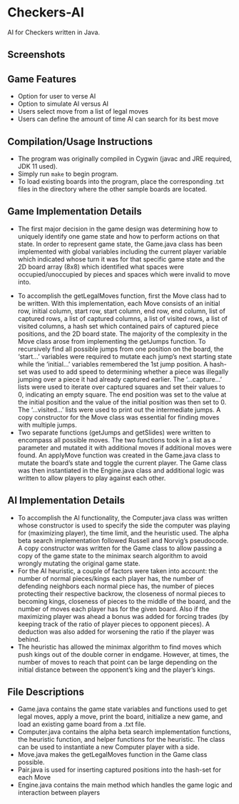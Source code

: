 # Checkers-AI
AI for Checkers written in Java.

## Screenshots


## Game Features
* Option for user to verse AI
* Option to simulate AI versus AI
* Users select move from a list of legal moves
* Users can define the amount of time AI can search for its best move

## Compilation/Usage Instructions
* The program was originally compiled in Cygwin (javac and JRE required, JDK 11 used). 
* Simply run ```make``` to begin program.
* To load existing boards into the program, place the corresponding .txt files in the directory where the other
sample boards are located.

## Game Implementation Details

+ The first major decision in the game design was determining how to uniquely identify one game state and how to
perform actions on that state. In order to represent game state, the Game.java class has been implemented with
global variables including the current player variable which indicated whose turn it was for that specific game state
and the 2D board array (8x8) which identified what spaces were occupied/unoccupied by pieces and spaces which
were invalid to move into.
* To accomplish the getLegalMoves function, first the Move class had to be written. With this implementation, each
Move consists of an initial row, initial column, start row, start column, end row, end column, list of captured rows, a
list of captured columns, a list of visited rows, a list of visited columns, a hash set which contained pairs of captured
piece positions, and the 2D board state. The majority of the complexity in the Move class arose from implementing
the getJumps function. To recursively find all possible jumps from one position on the board, the ‘start…’ variables
were required to mutate each jump’s next starting state while the ‘initial…’ variables remembered the 1st jump
position. A hash-set was used to add speed to determining whether a piece was illegally jumping over a piece it had
already captured earlier. The ‘…capture…’ lists were used to iterate over captured squares and set their values to 0,
indicating an empty square. The end position was set to the value at the initial position and the value of the initial
position was then set to 0. The ‘…visited…’ lists were used to print out the intermediate jumps. A copy constructor
for the Move class was essential for finding moves with multiple jumps.
* Two separate functions (getJumps and getSlides) were written to encompass all possible moves. The two functions
took in a list as a parameter and mutated it with additional moves if additional moves were found. An applyMove
function was created in the Game.java class to mutate the board’s state and toggle the current player. The Game
class was then instantiated in the Engine.java class and additional logic was written to allow players to play against
each other.

## AI Implementation Details

* To accomplish the AI functionality, the Computer.java class was written whose constructor is used to specify the
side the computer was playing for (maximizing player), the time limit, and the heuristic used. The alpha beta search
implementation followed Russell and Norvig’s pseudocode. A copy constructor was written for the Game class to
allow passing a copy of the game state to the minimax search algorithm to avoid wrongly mutating the original game
state.
* For the AI heuristic, a couple of factors were taken into account: the number of normal pieces/kings each player
has, the number of defending neighbors each normal piece has, the number of pieces protecting their respective
backrow, the closeness of normal pieces to becoming kings, closeness of pieces to the middle of the board, and the
number of moves each player has for the given board. Also if the maximizing player was ahead a bonus was added
for forcing trades (by keeping track of the ratio of player pieces to opponent pieces). A deduction was also added
for worsening the ratio if the player was behind.
* The heuristic has allowed the minimax algorithm to find moves which push kings out of the double corner in
endgame. However, at times, the number of moves to reach that point can be large depending on the initial distance
between the opponent’s king and the player’s kings.


## File Descriptions
* Game.java contains the game state variables and functions used to get legal moves, apply a move, print the board,
initialize a new game, and load an existing game board from a .txt file.
* Computer.java contains the alpha beta search implementation functions, the heuristic function, and helper
functions for the heuristic. The class can be used to instantiate a new Computer player with a side.
* Move.java makes the getLegalMoves function in the Game class possible.
* Pair.java is used for inserting captured positions into the hash-set for each Move
* Engine.java contains the main method which handles the game logic and interaction between players
